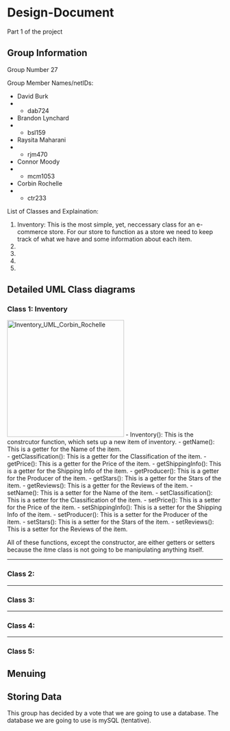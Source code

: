 # Design-Document
Part 1 of the project

## Group Information
Group Number 27

Group Member Names/netIDs:
- David Burk
- - dab724
- Brandon Lynchard
- - bsl159
- Raysita Maharani
- - rjm470
- Connor Moody
- - mcm1053
- Corbin Rochelle 
- - ctr233

List of Classes and Explaination: 
1. Inventory: This is the most simple, yet, neccessary class for an e-commerce store. For our store to function as a store we need to keep track of what we have and some information about each item. 
2.
3.
4.
5.

## Detailed UML Class diagrams

### Class 1: Inventory 
<img width="273" alt="Inventory_UML_Corbin_Rochelle" src="https://user-images.githubusercontent.com/94238706/141689458-47c3fe7e-205b-4fd7-bd4a-a5ddfafe3df6.png">
- Inventory(): This is the constrcutor function, which sets up a new item of inventory. 
- getName(): This is a getter for the Name of the item.<br />
- getClassification(): This is a getter for the Classification of the item.
- getPrice(): This is a getter for the Price of the item.
- getShippingInfo(): This is a getter for the Shipping Info of the item.
- getProducer(): This is a getter for the Producer of the item.
- getStars(): This is a getter for the Stars of the item.
- getReviews(): This is a getter for the Reviews of the item. 
- setName(): This is a setter for the Name of the item.
- setClassification(): This is a setter for the Classification of the item.
- setPrice(): This is a setter for the Price of the item.
- setShippingInfo(): This is a setter for the Shipping Info of the item.
- setProducer(): This is a setter for the Producer of the item.
- setStars(): This is a setter for the Stars of the item. 
- setReviews(): This is a setter for the Reviews of the item.

All of these functions, except the constructor, are either getters or setters because the itme class is not going to be manipulating anything itself. 

---
### Class 2:

---
### Class 3:
---

### Class 4:
---

### Class 5:


## Menuing 


## Storing Data
This group has decided by a vote that we are going to use a database. The database we are going to use is mySQL (tentative). 
